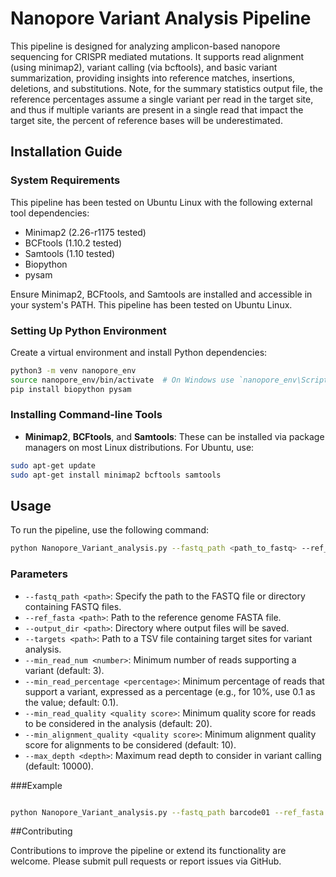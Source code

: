# Nanopore Variant Analysis Pipeline

This pipeline is designed for analyzing amplicon-based nanopore sequencing for CRISPR mediated mutations. It supports read alignment (using minimap2), variant calling (via bcftools), and basic variant summarization, providing insights into reference matches, insertions, deletions, and substitutions. Note, for the summary statistics output file, the reference percentages assume a single variant per read in the target site, and thus if multiple variants are present in a single read that impact the target site, the percent of reference bases will be underestimated.

## Installation Guide

### System Requirements

This pipeline has been tested on Ubuntu Linux with the following external tool dependencies:

- Minimap2 (2.26-r1175 tested)
- BCFtools (1.10.2 tested)
- Samtools (1.10 tested)
- Biopython
- pysam

Ensure Minimap2, BCFtools, and Samtools are installed and accessible in your system's PATH. This pipeline has been tested on Ubuntu Linux.

### Setting Up Python Environment

Create a virtual environment and install Python dependencies:

```sh
python3 -m venv nanopore_env
source nanopore_env/bin/activate  # On Windows use `nanopore_env\Scripts\activate`
pip install biopython pysam
```
### Installing Command-line Tools

- **Minimap2**, **BCFtools**, and **Samtools**: These can be installed via package managers on most Linux distributions. For Ubuntu, use:

```bash
sudo apt-get update
sudo apt-get install minimap2 bcftools samtools
```
## Usage

To run the pipeline, use the following command:

```bash
python Nanopore_Variant_analysis.py --fastq_path <path_to_fastq> --ref_fasta <path_to_ref_fasta> --output_dir <output_directory> --targets <path_to_targets> --min_read_num <min_read> --min_read_percentage <min_percentage> --min_read_quality <min_quality> --min_alignment_quality <min_align_quality> --max_depth <max_depth>
```
### Parameters

- `--fastq_path <path>`: Specify the path to the FASTQ file or directory containing FASTQ files.
- `--ref_fasta <path>`: Path to the reference genome FASTA file.
- `--output_dir <path>`: Directory where output files will be saved.
- `--targets <path>`: Path to a TSV file containing target sites for variant analysis.
- `--min_read_num <number>`: Minimum number of reads supporting a variant (default: 3).
- `--min_read_percentage <percentage>`: Minimum percentage of reads that support a variant, expressed as a percentage (e.g., for 10%, use 0.1 as the value; default: 0.1).
- `--min_read_quality <quality score>`: Minimum quality score for reads to be considered in the analysis (default: 20).
- `--min_alignment_quality <quality score>`: Minimum alignment quality score for alignments to be considered (default: 10).
- `--max_depth <depth>`: Maximum read depth to consider in variant calling (default: 10000).

###Example

```sh

python Nanopore_Variant_analysis.py --fastq_path barcode01 --ref_fasta SRSF2_offtargets.fasta --output_dir barcode01_out --targets Targets.txt --min_read_num 3 --min_read_percentage 0.1 --min_read_quality 16 --min_alignment_quality 16 --max_depth 10000
```

##Contributing

Contributions to improve the pipeline or extend its functionality are welcome. Please submit pull requests or report issues via GitHub.